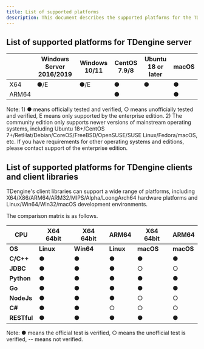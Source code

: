 ```yaml
---
title: List of supported platforms
description: This document describes the supported platforms for the TDengine server, client, and client libraries.
---
```


## List of supported platforms for TDengine server

|              | **Windows Server 2016/2019** | **Windows 10/11** | **CentOS 7.9/8** | **Ubuntu 18 or later** | **macOS** |
| ------------ | ---------------------------- | ----------------- | ---------------- | ---------------- | --------- |
| X64          | ●/E                          | ●/E               | ●                | ●                | ●         |
| ARM64        |                              |                   | ●                |                  | ●         |

Note: 1) ● means officially tested and verified, ○ means unofficially tested and verified, E means only supported by the enterprise edition. 2) The community edition only supports newer versions of mainstream operating systems, including Ubuntu 18+/CentOS 7+/RetHat/Debian/CoreOS/FreeBSD/OpenSUSE/SUSE Linux/Fedora/macOS, etc. If you have requirements for other operating systems and editions, please contact support of the enterprise edition.

## List of supported platforms for TDengine clients and client libraries

TDengine's client libraries can support a wide range of platforms, including X64/X86/ARM64/ARM32/MIPS/Alpha/LoongArch64 hardware platforms and Linux/Win64/Win32/macOS development environments.

The comparison matrix is as follows.

| **CPU**     | **X64 64bit** | **X64 64bit** | **ARM64** | **X64 64bit** | **ARM64** |
| ----------- | ------------- | ------------- | --------- | ------------- | --------- |
| **OS**      | **Linux**     | **Win64**     | **Linux** | **macOS**     | **macOS** |
| **C/C++**   | ●             | ●             | ●         | ●             | ●         |
| **JDBC**    | ●             | ●             | ●         | ○             | ○         |
| **Python**  | ●             | ●             | ●         | ●             | ●         |
| **Go**      | ●             | ●             | ●         | ●             | ●         |
| **NodeJs**  | ●             | ●             | ●         | ○             | ○         |
| **C#**      | ●             | ●             | ○         | ○             | ○         |
| **RESTful** | ●             | ●             | ●         | ●             | ●         |

Note: ● means the official test is verified, ○ means the unofficial test is verified, -- means not verified.
